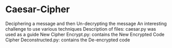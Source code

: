 # Caesar-Cipher
Deciphering a message and then Un-decrypting the message
An interesting challenge to use various techniques 
Description of files: caesar.py was used as a guide
New Cipher Encrypt.py: contains the New Encrypted Code
Cipher Deconstructed.py: contains the De-encrypted code